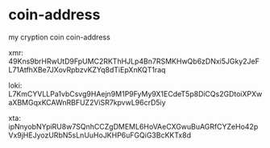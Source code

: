 # coin-address
my cryption coin coin-address

xmr: 49Kns9brHRwUtD9FpUMC2RKThHJLp4Bn7RSMKHwQb6zDNxi5JGky2JeFL71AtfhXBe7JXovRpbzvKZYq8dTiEpXnKQT1raq


loki: L7KmCYVLLPa1vbCsvg9HAejn9M1P9FyMy9X1ECdeT5p8DiCQs2GDtoiXPXwaXBMGqxKCAWnRBFUZ2ViSR7kpvwL96crD5iy


xta: ipNnyobNYpiRU8w7SQnhCCZgDMEML6HoVAeCXGwuBuAGRfCYZeHo42pVx9jHEJyozURbN5sLnUuHoJKHP6uFGQiG3BcKKTx8d

